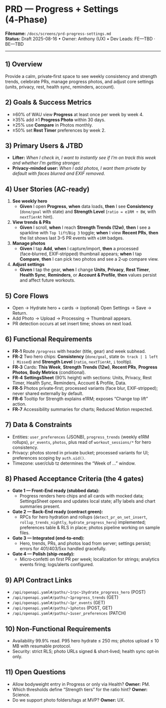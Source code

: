 # PRD — Progress + Settings (4‑Phase)
**Filename:** `/docs/screens/prd-progress-settings.md`  
**Status:** Draft 2025-08-16 • Owner: Anthony (UX) • Dev Leads: FE—TBD · BE—TBD

---
## 1) Overview
Provide a calm, private‑first space to see weekly consistency and strength trends, celebrate PRs, manage progress photos, and adjust core settings (units, privacy, rest, health sync, reminders, account).

## 2) Goals & Success Metrics
- ≥60% of WAU view **Progress** at least once per week by week 4.
- ≥35% add ≥1 **Progress Photo** within 30 days.
- ≥25% use **Compare** in Photos monthly.
- ≥50% set **Rest Timer** preferences by week 2.

## 3) Primary Users & JTBD
- **Lifter:** *When I check in, I want to instantly see if I’m on track this week and whether I’m getting stronger.*
- **Privacy‑minded user:** *When I add photos, I want them private by default with faces blurred and EXIF removed.*

## 4) User Stories (AC‑ready)
1. **See weekly hero**
   - **Given** I open **Progress**, **when** data loads, **then** I see **Consistency** (`done/goal` with state) and **Strength Level** (`ratio = e1RM ÷ BW`, with `nextTierAt` hint).
2. **View trends & PRs**
   - **Given** I scroll, **when** I reach **Strength Trends (12w)**, **then** I see a sparkline with `Top lift`/`Big 3` toggle; **when** I view **Recent PRs**, **then** the list shows last 3–5 PR events with `e1RM` badges.
3. **Manage photos**
   - **Given** I tap **Add**, **when** I capture/import, **then** a processed (face‑blurred, EXIF‑stripped) thumbnail appears; **when** I tap **Compare**, **then** I can pick two photos and see a 2‑up compare view.
4. **Adjust settings**
   - **Given** I tap the gear, **when** I change **Units**, **Privacy**, **Rest Timer**, **Health Sync**, **Reminders**, or **Account & Profile**, **then** values persist and affect future workouts.

## 5) Core Flows
- Open → Hydrate hero + cards → (optional) Open Settings → Save → Return.
- Add Photo → Upload → Processing → Thumbnail appears.
- PR detection occurs at set insert time; shows on next load.

## 6) Functional Requirements
- **FR‑1** Route `/progress` with header (title, gear) and week subhead.
- **FR‑2** Two hero chips: **Consistency** (`done/goal`, state `On track | 1 left | Missed`) and **Strength Level** (`ratio`, `nextTierAt`, `i` tooltip).
- **FR‑3** Cards: **This Week**, **Strength Trends (12w)**, **Recent PRs**, **Progress Photos**, **Body Metrics** (conditional).
- **FR‑4** **SettingsSheet** (90% height) with sections: Units, Privacy, Rest Timer, Health Sync, Reminders, Account & Profile, Data.
- **FR‑5** Photos private‑first; processed variants (face blur, EXIF‑stripped); never shared externally by default.
- **FR‑6** Tooltip for Strength explains e1RM; exposes “Change top lift” action.
- **FR‑7** Accessibility summaries for charts; Reduced Motion respected.

## 7) Data & Constraints
- Entities: `user_preferences` (JSONB), `progress_trends` (weekly e1RM rollups), `pr_events`, `photos`, plus read of `workout_sessions/*` for hero consistency.
- Privacy: photos stored in private bucket; processed variants for UI; preferences scoping by `auth.uid()`.
- Timezone: user/club tz determines the “Week of …” window.

## 8) Phased Acceptance Criteria (the 4 gates)
- **Gate 1 — Front‑End ready (stubbed data):**
  - Progress renders hero chips and all cards with mocked data; SettingsSheet opens and updates local state; a11y labels and chart summaries present.
- **Gate 2 — Back‑End ready (contract green):**
  - RPCs for hero hydration and rollups (`detect_pr_on_set_insert`, `rollup_trends_nightly`, `hydrate_progress_hero`) implemented; preferences table & RLS in place; photos pipeline working on sample files.
- **Gate 3 — Integrated (end‑to‑end):**
  - Hero, trends, PRs, and photos load from server; settings persist; errors for 401/403/5xx handled gracefully.
- **Gate 4 — Polish (ship‑ready):**
  - Micro‑confetti on first PR per week; localization for strings; analytics events firing; logs/alerts configured.

## 9) API Contract Links
- `/api/openapi.yaml#/paths/~1rpc~1hydrate_progress_hero` (POST)
- `/api/openapi.yaml#/paths/~1progress_trends` (GET)
- `/api/openapi.yaml#/paths/~1pr_events` (GET)
- `/api/openapi.yaml#/paths/~1photos` (POST, GET)
- `/api/openapi.yaml#/paths/~1user_preferences` (PATCH)

## 10) Non‑Functional Requirements
- Availability 99.9% read. P95 hero hydrate ≤ 250 ms; photos upload ≤ 10 MB with resumable protocol.
- Security: strict RLS; photo URLs signed & short‑lived; health sync opt‑in only.

## 11) Open Questions
- Allow bodyweight entry in Progress or only via Health? **Owner:** PM.
- Which thresholds define “Strength tiers” for the ratio hint? **Owner:** Science.
- Do we support photo folders/tags at MVP? **Owner:** UX.
